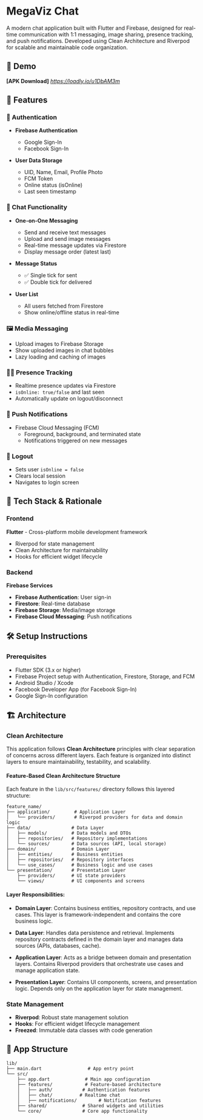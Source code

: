 
# MegaViz Chat

A modern chat application built with Flutter and Firebase, designed for real-time communication with 1:1 messaging, image sharing, presence tracking, and push notifications. Developed using Clean Architecture and Riverpod for scalable and maintainable code organization.

## 🎥 Demo

**[APK Download]** *https://loadly.io/u1DbAM3m*

## 📱 Features

### 🔐 Authentication
- **Firebase Authentication**
  - Google Sign-In
  - Facebook Sign-In

- **User Data Storage**
  - UID, Name, Email, Profile Photo
  - FCM Token
  - Online status (isOnline)
  - Last seen timestamp

### 💬 Chat Functionality
- **One-on-One Messaging**
  - Send and receive text messages
  - Upload and send image messages
  - Real-time message updates via Firestore
  - Display message order (latest last)

- **Message Status**
  - ✅ Single tick for sent
  - ✅ Double tick for delivered

- **User List**
  - All users fetched from Firestore
  - Show online/offline status in real-time

### 🖼️ Media Messaging
- Upload images to Firebase Storage
- Show uploaded images in chat bubbles
- Lazy loading and caching of images

### 🧑‍💼 Presence Tracking
- Realtime presence updates via Firestore
- `isOnline: true/false` and last seen
- Automatically update on logout/disconnect

### 📲 Push Notifications
- Firebase Cloud Messaging (FCM)
  - Foreground, background, and terminated state
  - Notifications triggered on new messages

### 🚪 Logout
- Sets user `isOnline = false`
- Clears local session
- Navigates to login screen

## 🚀 Tech Stack & Rationale

### Frontend
**Flutter** - Cross-platform mobile development framework  
- Riverpod for state management  
- Clean Architecture for maintainability  
- Hooks for efficient widget lifecycle

### Backend
**Firebase Services**
- **Firebase Authentication**: User sign-in
- **Firestore**: Real-time database
- **Firebase Storage**: Media/image storage
- **Firebase Cloud Messaging**: Push notifications

## 🛠️ Setup Instructions

### Prerequisites
- Flutter SDK (3.x or higher)
- Firebase Project setup with Authentication, Firestore, Storage, and FCM
- Android Studio / Xcode
- Facebook Developer App (for Facebook Sign-In)
- Google Sign-In configuration


## 🏗️ Architecture

### Clean Architecture
This application follows **Clean Architecture** principles with clear separation of concerns across different layers. Each feature is organized into distinct layers to ensure maintainability, testability, and scalability.

#### Feature-Based Clean Architecture Structure
Each feature in the `lib/src/features/` directory follows this layered structure:

```
feature_name/
├── application/         # Application Layer
│   └── providers/       # Riverpod providers for data and domain logic
├── data/               # Data Layer
│   ├── models/         # Data models and DTOs
│   ├── repositories/   # Repository implementations
│   └── sources/        # Data sources (API, local storage)
├── domain/             # Domain Layer
│   ├── entities/       # Business entities
│   ├── repositories/   # Repository interfaces
│   └── use_cases/      # Business logic and use cases
└── presentation/       # Presentation Layer
    ├── providers/      # UI state providers
    └── views/          # UI components and screens
```

#### Layer Responsibilities:

- **Domain Layer**: Contains business entities, repository contracts, and use cases. This layer is framework-independent and contains the core business logic.

- **Data Layer**: Handles data persistence and retrieval. Implements repository contracts defined in the domain layer and manages data sources (APIs, databases, cache).

- **Application Layer**: Acts as a bridge between domain and presentation layers. Contains Riverpod providers that orchestrate use cases and manage application state.

- **Presentation Layer**: Contains UI components, screens, and presentation logic. Depends only on the application layer for state management.

### State Management
- **Riverpod**: Robust state management solution
- **Hooks**: For efficient widget lifecycle management
- **Freezed**: Immutable data classes with code generation

## 📱 App Structure

```
lib/
├── main.dart                 # App entry point
└── src/
    ├── app.dart             # Main app configuration
    ├── features/            # Feature-based architecture
    │   ├── auth/           # Authentication features
    │   ├── chat/          # Realtime chat
    │   ├── notifications/        # Notification features
    ├── shared/             # Shared widgets and utilities
    └── core/               # Core app functionality
```
